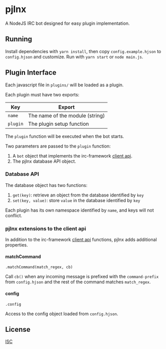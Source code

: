 # pjlnx

A NodeJS IRC bot designed for easy plugin implementation.

## Running

Install dependencies with `yarn install`, then copy `config.example.hjson` to `config.hjson` and customize. Run with `yarn start` or `node main.js`.

## Plugin Interface

Each javascript file in `plugins/` will be loaded as a plugin.

Each plugin must have two exports:

| Key      | Export                          |
| -------- | ------------------------------- |
| `name`   | The name of the module (string) |
| `plugin` | The plugin setup function       |

The `plugin` function will be executed when the bot starts.

Two parameters are passed to the `plugin` function:

1. A `bot` object that implements the irc-framework [client api](https://github.com/kiwiirc/irc-framework/blob/master/docs/clientapi.md).
2. The pjlnx database API object.

### Database API

The database object has two functions:

1. `get(key)`: retrieve an object from the database identified by `key`
2. `set(key, value)`: store `value` in the database identified by `key`

Each plugin has its own namespace identified by `name`, and keys will not conflict.

### pjlnx extensions to the client api

In addition to the irc-framework [client api](https://github.com/kiwiirc/irc-framework/blob/master/docs/clientapi.md) functions, pjlnx adds additional properties.

#### matchCommand

`.matchCommand(match_regex, cb)`

Call `cb()` when any incoming message is prefixed with the `command-prefix` from `config.hjson` and the rest of the command matches `match_regex`.

#### config

`.config`

Access to the config object loaded from `config.hjson`.

## License

[ISC](LICENSE.md)
